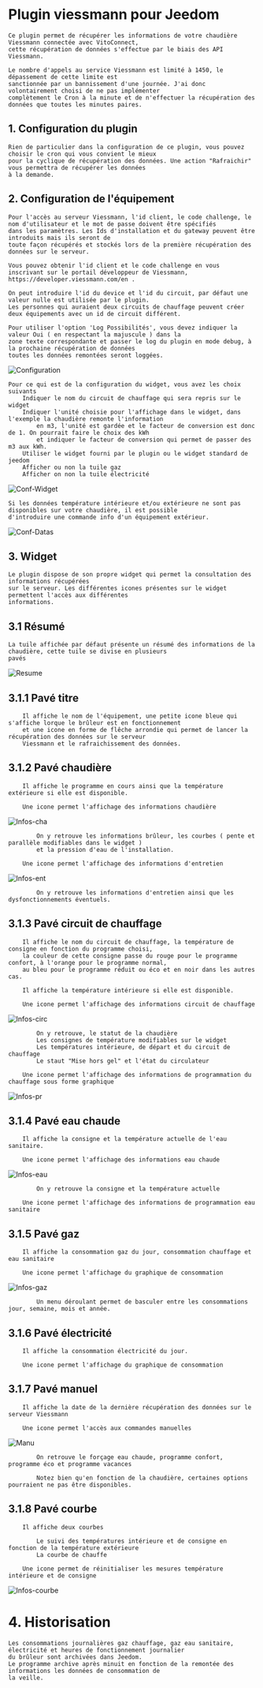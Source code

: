 # Plugin viessmann pour Jeedom

    Ce plugin permet de récupérer les informations de votre chaudière Viessmann connectée avec VitoConnect, 
    cette récupération de données s'effectue par le biais des API Viessmann.

    Le nombre d'appels au service Viessmann est limité à 1450, le dépassement de cette limite est 
    sanctionnée par un bannissement d'une journée. J'ai donc volontairement choisi de ne pas implémenter 
    complètement le Cron à la minute et de n'effectuer la récupération des données que toutes les minutes paires.

## 1. Configuration du plugin

    Rien de particulier dans la configuration de ce plugin, vous pouvez choisir le cron qui vous convient le mieux
    pour la cyclique de récupération des données. Une action "Rafraichir" vous permettra de récupérer les données 
    à la demande.

## 2. Configuration de l'équipement

    Pour l'accès au serveur Viessmann, l'id client, le code challenge, le nom d'utilisateur et le mot de passe doivent être spécifiés 
    dans les paramètres. Les Ids d'installation et du gateway peuvent être introduits mais ils seront de 
    toute façon récupérés et stockés lors de la première récupération des données sur le serveur.

    Vous pouvez obtenir l'id client et le code challenge en vous inscrivant sur le portail développeur de Viessmann, 
    https://developer.viessmann.com/en . 

    On peut introduire l'id du device et l'id du circuit, par défaut une valeur nulle est utilisée par le plugin.
    Les personnes qui auraient deux circuits de chauffage peuvent créer deux équipements avec un id de circuit différent.

    Pour utiliser l'option 'Log Possibilités', vous devez indiquer la valeur Oui ( en respectant la majuscule ) dans la
    zone texte correspondante et passer le log du plugin en mode debug, à la prochaine récupération de données
    toutes les données remontées seront loggées.

![Configuration](../images/configuration.png "Configuration")

    Pour ce qui est de la configuration du widget, vous avez les choix suivants
        Indiquer le nom du circuit de chauffage qui sera repris sur le widget
        Indiquer l'unité choisie pour l'affichage dans le widget, dans l'exemple la chaudière remonte l'information
            en m3, l'unité est gardée et le facteur de conversion est donc de 1. On pourrait faire le choix des kWh
            et indiquer le facteur de conversion qui permet de passer des m3 aux kWh.
        Utiliser le widget fourni par le plugin ou le widget standard de jeedom
        Afficher ou non la tuile gaz
        Afficher on non la tuile électricité
    
![Conf-Widget](../images/conf-widget.png "Conf-Widget")

    Si les données température intérieure et/ou extérieure ne sont pas disponibles sur votre chaudière, il est possible 
    d'introduire une commande info d'un équipement extérieur.

![Conf-Datas](../images/datas.png "Conf-Datas")
        
## 3. Widget

    Le plugin dispose de son propre widget qui permet la consultation des informations récupérées 
    sur le serveur. Les différentes icones présentes sur le widget permettent l'accès aux différentes 
    informations.

## 3.1 Résumé

    La tuile affichée par défaut présente un résumé des informations de la chaudière, cette tuile se divise en plusieurs
    pavés

![Resume](../images/resume.png "Resume")

## 3.1.1 Pavé titre

        Il affiche le nom de l'équipement, une petite icone bleue qui s'affiche lorque le brûleur est en fonctionnement
        et une icone en forme de flêche arrondie qui permet de lancer la récupération des données sur le serveur 
        Viessmann et le rafraichissement des données.

## 3.1.2 Pavé chaudière

        Il affiche le programme en cours ainsi que la température extérieure si elle est disponible.

        Une icone permet l'affichage des informations chaudière

![Infos-cha](../images/infos_chaudiere.png "Infos-cha")

            On y retrouve les informations brûleur, les courbes ( pente et parallèle modifiables dans le widget ) 
            et la pression d'eau de l'installation.

        Une icone permet l'affichage des informations d'entretien

![Infos-ent](../images/infos_entretien.png "Infos-ent")

            On y retrouve les informations d'entretien ainsi que les dysfonctionnements éventuels.        

## 3.1.3 Pavé circuit de chauffage

        Il affiche le nom du circuit de chauffage, la température de consigne en fonction du programme choisi,
        la couleur de cette consigne passe du rouge pour le programme confort, à l'orange pour le programme normal,
        au bleu pour le programme réduit ou éco et en noir dans les autres cas.

        Il affiche la température intérieure si elle est disponible.

        Une icone permet l'affichage des informations circuit de chauffage

![Infos-circ](../images/infos_circuit.png "Infos-circ")

            On y retrouve, le statut de la chaudière
            Les consignes de température modifiables sur le widget
            Les températures intérieure, de départ et du circuit de chauffage
            Le staut "Mise hors gel" et l'état du circulateur

        Une icone permet l'affichage des informations de programmation du chauffage sous forme graphique

![Infos-pr](../images/infos-prog.png "Infos-pr")

## 3.1.4 Pavé eau chaude

        Il affiche la consigne et la température actuelle de l'eau sanitaire.

        Une icone permet l'affichage des informations eau chaude
        
![Infos-eau](../images/infos-eau.png "Infos-eau")

            On y retrouve la consigne et la température actuelle

        Une icone permet l'affichage des informations de programmation eau sanitaire

## 3.1.5 Pavé gaz

        Il affiche la consommation gaz du jour, consommation chauffage et eau sanitaire

        Une icone permet l'affichage du graphique de consommation

![Infos-gaz](../images/infos-gaz.png "Infos-gaz")

            Un menu déroulant permet de basculer entre les consommations jour, semaine, mois et année.

## 3.1.6 Pavé électricité

        Il affiche la consommation électricité du jour.

        Une icone permet l'affichage du graphique de consommation

## 3.1.7 Pavé manuel

        Il affiche la date de la dernière récupération des données sur le serveur Viessmann

        Une icone permet l'accès aux commandes manuelles 

![Manu](../images/manu.png "Manu")

            On retrouve le forçage eau chaude, programme confort, programme éco et programme vacances

            Notez bien qu'en fonction de la chaudière, certaines options pourraient ne pas être disponibles.

## 3.1.8 Pavé courbe

        Il affiche deux courbes

            Le suivi des températures intérieure et de consigne en fonction de la température extérieure
            La courbe de chauffe

        Une icone permet de réinitialiser les mesures température intérieure et de consigne

![Infos-courbe](../images/infos_courbe.png "Infos-courbe")

# 4. Historisation

    Les consommations journalières gaz chauffage, gaz eau sanitaire, électricité et heures de fonctionnement journalier
    du brûleur sont archivées dans Jeedom. 
    Le programme archive après minuit en fonction de la remontée des informations les données de consommation de 
    la veille.





